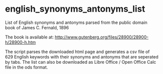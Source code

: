 english_synonyms_antonyms_list
==============================

List of English synonyms and antonyms parsed from the public domain book of James C. Fernald, 1896

The book is available at: http://www.gutenberg.org/files/28900/28900-h/28900-h.htm

The script parses the downloaded html page and generates a csv file of 629 English keywords with their synonyms and antonyms that 
are seperated by tabs. The list can also be downloaded as Libre Office / Open Office Calc file in the ods format. 

